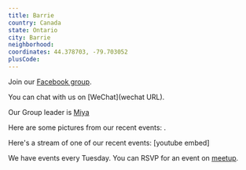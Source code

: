 ```yaml
---
title: Barrie
country: Canada
state: Ontario
city: Barrie
neighborhood: 
coordinates: 44.378703, -79.703052
plusCode:
---
```

Join our [Facebook group](https://www.facebook.com/groups/free.code.camp.Barrie.Ontario).

You can chat with us on [WeChat](wechat URL).

Our Group leader is [Miya](freecodecamp.org/miya)

Here are some pictures from our recent events:
![]().

Here's a stream of one of our recent events:
[youtube embed]

We have events every Tuesday. You can RSVP for an event on [meetup](meetupurl).
